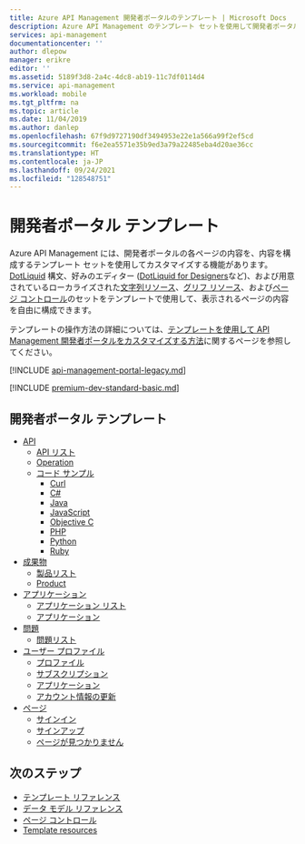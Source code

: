 ```yaml
---
title: Azure API Management 開発者ポータルのテンプレート | Microsoft Docs
description: Azure API Management のテンプレート セットを使用して開発者ポータル ページの内容をカスタマイズする方法について説明します。
services: api-management
documentationcenter: ''
author: dlepow
manager: erikre
editor: ''
ms.assetid: 5189f3d8-2a4c-4dc8-ab19-11c7df0114d4
ms.service: api-management
ms.workload: mobile
ms.tgt_pltfrm: na
ms.topic: article
ms.date: 11/04/2019
ms.author: danlep
ms.openlocfilehash: 67f9d9727190df3494953e22e1a566a99f2ef5cd
ms.sourcegitcommit: f6e2ea5571e35b9ed3a79a22485eba4d20ae36cc
ms.translationtype: HT
ms.contentlocale: ja-JP
ms.lasthandoff: 09/24/2021
ms.locfileid: "128548751"
---
```

# <a name="developer-portal-templates"></a>開発者ポータル テンプレート

Azure API Management には、開発者ポータルの各ページの内容を、内容を構成するテンプレート セットを使用してカスタマイズする機能があります。 [DotLiquid](http://dotliquidmarkup.org/) 構文、好みのエディター ([DotLiquid for Designers](https://github.com/dotliquid/dotliquid/wiki/DotLiquid-for-Designers)など)、および用意されているローカライズされた[文字列リソース](api-management-template-resources.md#strings)、[グリフ リソース](api-management-template-resources.md#glyphs)、および[ページ コントロール](api-management-page-controls.md)のセットをテンプレートで使用して、表示されるページの内容を自由に構成できます。  
  
テンプレートの操作方法の詳細については、[テンプレートを使用して API Management 開発者ポータルをカスタマイズする方法](api-management-developer-portal-templates.md)に関するページを参照してください。  

[!INCLUDE [api-management-portal-legacy.md](../../includes/api-management-portal-legacy.md)]

[!INCLUDE [premium-dev-standard-basic.md](../../includes/api-management-availability-premium-dev-standard-basic.md)]

##  <a name="developer-portal-templates"></a><a name="DeveloperPortalTemplates"></a> 開発者ポータル テンプレート  
  
-   [API](api-management-api-templates.md)  
    -   [API リスト](api-management-api-templates.md#APIList)  
    -   [Operation](api-management-api-templates.md#Product)  
    -   [コード サンプル](api-management-api-templates.md#CodeSamples)  
        -   [Curl](api-management-api-templates.md#Curl)  
        -   [C#](api-management-api-templates.md#CSharp)  
        -   [Java](api-management-api-templates.md#Stub)  
        -   [JavaScript](api-management-api-templates.md#JavaScript)  
        -   [Objective C](api-management-api-templates.md#ObjectiveC)  
        -   [PHP](api-management-api-templates.md#PHP)  
        -   [Python](api-management-api-templates.md#Python)  
        -   [Ruby](api-management-api-templates.md#Ruby)  
-   [成果物](api-management-product-templates.md)  
    -   [製品リスト](api-management-product-templates.md#ProductList)  
    -   [Product](api-management-product-templates.md#Product)  
-   [アプリケーション](api-management-application-templates.md)  
    -   [アプリケーション リスト](api-management-application-templates.md#ProductList)  
    -   [アプリケーション](api-management-application-templates.md#Application)  
-   [問題](api-management-issue-templates.md)  
    -   [問題リスト](api-management-issue-templates.md#IssueList)  
-   [ユーザー プロファイル](api-management-user-profile-templates.md)  
    -   [プロファイル](api-management-user-profile-templates.md#Profile)  
    -   [サブスクリプション](api-management-user-profile-templates.md#Subscriptions)  
    -   [アプリケーション](api-management-user-profile-templates.md#Applications)  
    -   [アカウント情報の更新](api-management-user-profile-templates.md#UpdateAccountInfo)  
-   [ページ](api-management-page-templates.md)  
    -   [サインイン](api-management-page-templates.md#SignIn)  
    -   [サインアップ](api-management-page-templates.md#SignUp)  
    -   [ページが見つかりません](api-management-page-templates.md#PageNotFound)

## <a name="next-steps"></a>次のステップ  

+ [テンプレート リファレンス](api-management-developer-portal-templates-reference.md)  
+ [データ モデル リファレンス](api-management-template-data-model-reference.md)  
+ [ページ コントロール](api-management-page-controls.md)  
+ [Template resources](api-management-template-resources.md)